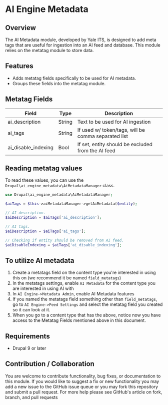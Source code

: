 # AI Engine Metadata

## Overview

The AI Metadata module, developed by Yale ITS, is designed to add meta tags that are useful for ingestion into an AI feed and database. This module relies on the metatag module to store data.

## Features

- Adds metatag fields specifically to be used for AI metadata.
- Groups these fields into the metatag module.

## Metatag Fields

| Field               | Type    | Description                                        |
|---------------------|---------|----------------------------------------------------|
| ai_description      | String  | Text to be used for AI ingestion                   |
| ai_tags             | String  | If used w/ token/tags, will be comma separated list|
| ai_disable_indexing | Bool    | If set, entity should be excluded from the AI feed |

## Reading metatag values

To read these values, you can use the `Drupal\ai_engine_metadata\AiMetadataManager` class.

```php
use Drupal\ai_engine_metadata\AiMetadataManager;

$aiTags = $this->aiMetadataManager->getAiMetadata($entity);

// AI description.
$aiDescription = $aiTags['ai_description'];

// AI tags.
$aiDescription = $aiTags['ai_tags'];

// Checking if entity should be removed from AI feed.
$aiDisableIndexing = $aiTags['ai_disable_indexing'];
```

## To utilize AI metadata

1. Create a metatags field on the content type you're interested in using this on (we recommend it be named `field_metatags`)
2. In the metatags settings, enable `AI Metadata` for the content type you are interested in using AI with
3. In `AI Engine->Metadata Admin`, enable AI Metadata features
4. If you named the metatags field something other than `field_metatags`, go to `AI Engine->Feed Settings` and select the metatag field you created so it can look at it.
5. When you go to a content type that has the above, notice now you have access to the Metatag Fields mentioned above in this document.

## Requirements

- Drupal 9 or later

## Contribution / Collaboration

You are welcome to contribute functionality, bug fixes, or documentation to this module. If you would like to suggest a fix or new functionality you may add a new issue to the GitHub issue queue or you may fork this repository and submit a pull request. For more help please see GitHub's article on fork, branch, and pull requests
